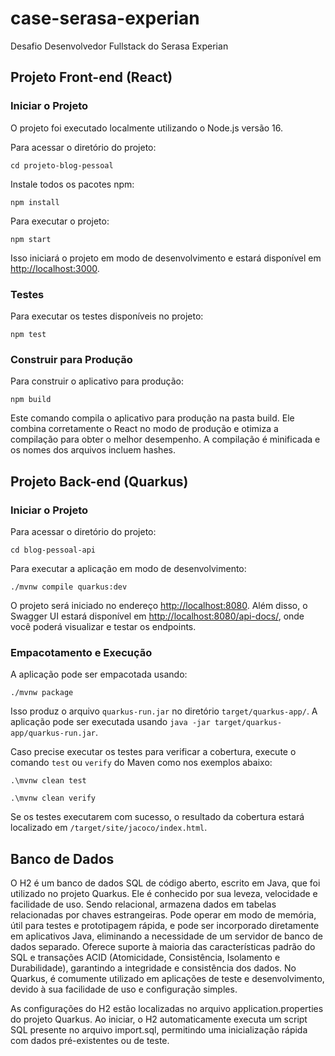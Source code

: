 # case-serasa-experian
Desafio Desenvolvedor Fullstack do Serasa Experian

## Projeto Front-end (React)

### Iniciar o Projeto

O projeto foi executado localmente utilizando o Node.js versão 16.

Para acessar o diretório do projeto:

```shell
cd projeto-blog-pessoal
```

Instale todos os pacotes npm:

```shell
npm install
```

Para executar o projeto:

```shell
npm start
```

Isso iniciará o projeto em modo de desenvolvimento e estará disponível em [http://localhost:3000](http://localhost:3000).

### Testes

Para executar os testes disponíveis no projeto:

```shell
npm test
```

### Construir para Produção

Para construir o aplicativo para produção:

```shell
npm build
```

Este comando compila o aplicativo para produção na pasta build. Ele combina corretamente o React no modo de produção e otimiza a compilação para obter o melhor desempenho. A compilação é minificada e os nomes dos arquivos incluem hashes.

## Projeto Back-end (Quarkus)

### Iniciar o Projeto

Para acessar o diretório do projeto:

```shell
cd blog-pessoal-api
```

Para executar a aplicação em modo de desenvolvimento:

```shell
./mvnw compile quarkus:dev
```

O projeto será iniciado no endereço [http://localhost:8080](http://localhost:8080). Além disso, o Swagger UI estará disponível em [http://localhost:8080/api-docs/](http://localhost:8080/api-docs/), onde você poderá visualizar e testar os endpoints.

### Empacotamento e Execução

A aplicação pode ser empacotada usando:

```shell
./mvnw package
```

Isso produz o arquivo `quarkus-run.jar` no diretório `target/quarkus-app/`. A aplicação pode ser executada usando `java -jar target/quarkus-app/quarkus-run.jar`.

Caso precise executar os testes para verificar a cobertura, execute o comando `test` ou `verify` do Maven como nos exemplos abaixo:

```shell
.\mvnw clean test
```

```shell
.\mvnw clean verify
```

Se os testes executarem com sucesso, o resultado da cobertura estará localizado em `/target/site/jacoco/index.html`.

## Banco de Dados

O H2 é um banco de dados SQL de código aberto, escrito em Java, que foi utilizado no projeto Quarkus. Ele é conhecido por sua leveza, velocidade e facilidade de uso. Sendo relacional, armazena dados em tabelas relacionadas por chaves estrangeiras. Pode operar em modo de memória, útil para testes e prototipagem rápida, e pode ser incorporado diretamente em aplicativos Java, eliminando a necessidade de um servidor de banco de dados separado. Oferece suporte à maioria das características padrão do SQL e transações ACID (Atomicidade, Consistência, Isolamento e Durabilidade), garantindo a integridade e consistência dos dados. No Quarkus, é comumente utilizado em aplicações de teste e desenvolvimento, devido à sua facilidade de uso e configuração simples.

As configurações do H2 estão localizadas no arquivo application.properties do projeto Quarkus. Ao iniciar, o H2 automaticamente executa um script SQL presente no arquivo import.sql, permitindo uma inicialização rápida com dados pré-existentes ou de teste.
